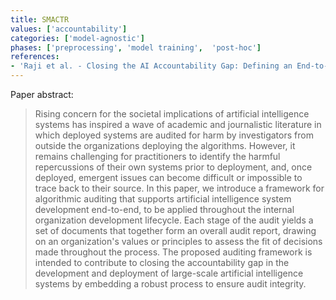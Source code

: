 ```yaml
---
title: SMACTR
values: ['accountability']
categories: ['model-agnostic']
phases: ['preprocessing', 'model training',  'post-hoc']
references: 
- 'Raji et al. - Closing the AI Accountability Gap: Defining an End-to-End Framework for Internal Algorithmic Auditing'
---
```


Paper abstract:

> Rising concern for the societal implications of artificial intelligence systems has inspired a wave of academic and journalistic literature in which deployed systems are audited for harm by investigators from outside the organizations deploying the algorithms. However, it remains challenging for practitioners to identify the harmful repercussions of their own systems prior to deployment, and, once deployed, emergent issues can become difficult or impossible to trace back to their source. In this paper, we introduce a framework for algorithmic auditing that supports artificial intelligence system development end-to-end, to be applied throughout the internal organization development lifecycle. Each stage of the audit yields a set of documents that together form an overall audit report, drawing on an organization's values or principles to assess the fit of decisions made throughout the process. The proposed auditing framework is intended to contribute to closing the accountability gap in the development and deployment of large-scale artificial intelligence systems by embedding a robust process to ensure audit integrity. 
